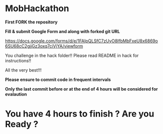 # MobHackathon

**First FORK the repository**

**Fill & submit Google Form and along with forked git URL**

https://docs.google.com/forms/d/e/1FAIpQLSfC7zUyO8IfbMbFxeU8x6869o6SU68cC2gjjGz3oxq7ciVjYA/viewform

You challenge in the hack folder!! Please read README in hack for instructions!! 

All the very best!!!

**Please ensure to commit code in frequent intervals**

**Only the last commit before or at the end of 4 hours will be considered for evalaution** 

# You have 4 hours to finish ? Are you Ready ? 
